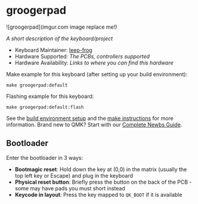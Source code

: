 # groogerpad

![groogerpad](imgur.com image replace me!)

*A short description of the keyboard/project*

* Keyboard Maintainer: [leep-frog](https://github.com/leep-frog)
* Hardware Supported: *The PCBs, controllers supported*
* Hardware Availability: *Links to where you can find this hardware*

Make example for this keyboard (after setting up your build environment):

    make groogerpad:default

Flashing example for this keyboard:

    make groogerpad:default:flash

See the [build environment setup](https://docs.qmk.fm/#/getting_started_build_tools) and the [make instructions](https://docs.qmk.fm/#/getting_started_make_guide) for more information. Brand new to QMK? Start with our [Complete Newbs Guide](https://docs.qmk.fm/#/newbs).

## Bootloader

Enter the bootloader in 3 ways:

* **Bootmagic reset**: Hold down the key at (0,0) in the matrix (usually the top left key or Escape) and plug in the keyboard
* **Physical reset button**: Briefly press the button on the back of the PCB - some may have pads you must short instead
* **Keycode in layout**: Press the key mapped to `QK_BOOT` if it is available
